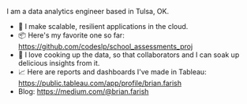 I am a data analytics engineer based in Tulsa, OK.

- 💪 I make scalable, resilient applications in the cloud. 
- 📦 Here's my favorite one so far: https://github.com/codeslp/school_assessments_proj
- 🍲 I love cooking up the data, so that collaborators and I can soak up delicious insights from it.
- 📈 Here are reports and dashboards I've made in Tableau:  https://public.tableau.com/app/profile/brian.farish
- Blog:  https://medium.com/@brian.farish
